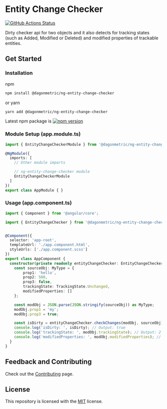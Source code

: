 # Entity Change Checker

[![GitHub Actions Status](https://github.com/DagonMetric/ng-entity-change-checker/workflows/Main%20Workflow/badge.svg)](https://github.com/DagonMetric/ng-entity-change-checker/actions)

Dirty checker api for two objects and it also detects for tracking states (such as Added, Modified or Deleted) and modified properties of trackable entities.

## Get Started

### Installation

npm

```bash
npm install @dagonmetric/ng-entity-change-checker
```

or yarn

```bash
yarn add @dagonmetric/ng-entity-change-checker
```

Latest npm package is [![npm version](https://badge.fury.io/js/%40dagonmetric%2Fng-entity-change-checker.svg)](https://www.npmjs.com/package/@dagonmetric/ng-entity-change-checker)

### Module Setup (app.module.ts)

```typescript
import { EntityChangeCheckerModule } from '@dagonmetric/ng-entity-change-checker';

@NgModule({
  imports: [
    // Other module imports

    // ng-entity-change-checker module
    EntityChangeCheckerModule    
  ]
})
export class AppModule { }
```

### Usage (app.component.ts)

```typescript
import { Component } from '@angular/core';

import { EntityChangeChecker } from '@dagonmetric/ng-entity-change-checker';


@Component({
  selector: 'app-root',
  templateUrl: './app.component.html',
  styleUrls: ['./app.component.scss']  
})
export class AppComponent {
  constructor(private readonly entityChangeChecker: EntityChangeChecker) {
    const sourceObj: MyType = {
        prop1: 'hello',
        prop2: 500,
        prop3: false,
        trackingState: TrackingState.Unchanged,
        modifiedProperties: []
    };

    const modObj = JSON.parse(JSON.stringify(sourceObj)) as MyType;
    modObj.prop1 = 'my';
    modObj.prop3 = true;               

    const isDirty = entityChangeChecker.checkChanges(modObj, sourceObj);
    console.log('isDirty: ', isDirty); // Output: true
    console.log('trackingState: ', modObj.trackingState); // Output: 2
    console.log('modifiedProperties: ', modObj.modifiedProperties); // Output: ['prop1', 'prop3']
  }
}
```

## Feedback and Contributing

Check out the [Contributing](https://github.com/DagonMetric/ng-entity-change-checker/blob/master/CONTRIBUTING.md) page.

## License

This repository is licensed with the [MIT](https://github.com/DagonMetric/ng-entity-change-checker/blob/master/LICENSE) license.
